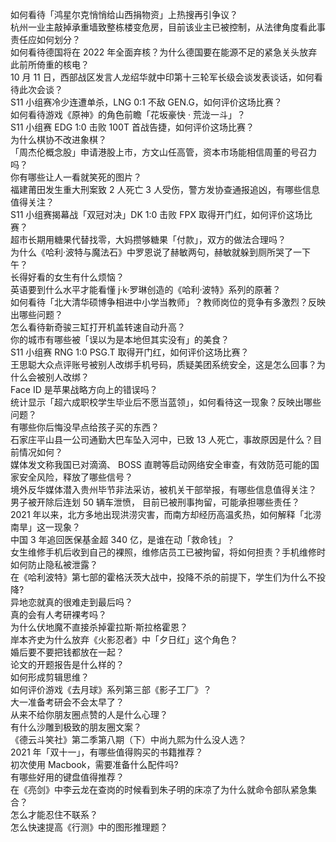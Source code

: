 如何看待「鸿星尔克悄悄给山西捐物资」上热搜再引争议？  
杭州一业主敲掉承重墙致整栋楼变危房，目前该业主已被控制，从法律角度看此事责任应如何划分？  
如何看待德国将在 2022 年全面弃核？为什么德国要在能源不足的紧急关头放弃此前所倚重的核电？  
10 月 11 日，西部战区发言人龙绍华就中印第十三轮军长级会谈发表谈话，如何看待此次会谈？  
S11 小组赛冷少连遭单杀，LNG 0:1 不敌 GEN.G，如何评价这场比赛？  
如何看待游戏《原神》的角色前瞻「花坂豪快 · 荒泷一斗」？  
S11 小组赛 EDG 1:0 击败 100T 首战告捷，如何评价这场比赛？  
为什么棋协不改进象棋？  
「周杰伦概念股」申请港股上市，方文山任高管，资本市场能相信周董的号召力吗？  
你有哪些让人一看就笑死的图片？  
福建莆田发生重大刑案致 2 人死亡 3 人受伤，警方发协查通报追凶，有哪些信息值得关注？  
S11 小组赛揭幕战「双冠对决」DK 1:0 击败 FPX 取得开门红，如何评价这场比赛？  
超市长期用糖果代替找零，大妈攒够糖果「付款」，双方的做法合理吗？  
为什么《哈利·波特与魔法石》中罗恩说了赫敏两句，赫敏就躲到厕所哭了一下午？  
长得好看的女生有什么烦恼？  
英语要到什么水平才能看懂 j·k·罗琳创造的《哈利·波特》系列的原著？  
如何看待「北大清华硕博争相进中小学当教师」？教师岗位的竞争有多激烈？反映出哪些问题？  
怎么看待新奇骏三缸打开机盖转速自动升高？  
你的城市有哪些被「误以为是本地但其实没有」的美食？  
S11 小组赛 RNG 1:0 PSG.T 取得开门红，如何评价这场比赛？  
王思聪大众点评账号被别人改绑手机号码，质疑美团系统安全，这是怎么回事？为什么会被别人改绑？  
Face ID 是苹果战略方向上的错误吗？  
统计显示「超六成职校学生毕业后不愿当蓝领」，如何看待这一现象？反映出哪些问题？  
有哪些你后悔没早点给孩子买的东西？  
石家庄平山县一公司通勤大巴车坠入河中，已致 13 人死亡，事故原因是什么？目前情况如何？  
媒体发文称我国已对滴滴、 BOSS 直聘等启动网络安全审查，有效防范可能的国家安全风险，释放了哪些信号？  
境外反华媒体潜入贵州毕节非法采访，被机关干部举报，有哪些信息值得关注？  
男子被开除后连划 50 辆车泄愤， 目前已被刑事拘留，可能承担哪些责任？  
2021 年以来，北方多地出现洪涝灾害，而南方却经历高温炙热，如何解释「北涝南旱」这一现象？  
中国 3 年追回医保基金超 340 亿，是谁在动「救命钱」？  
女生维修手机后收到自己的裸照，维修店员工已被拘留，将如何担责？手机维修时如何防止隐私被泄露？  
在《哈利波特》第七部的霍格沃茨大战中，投降不杀的前提下，学生们为什么不投降?  
异地恋就真的很难走到最后吗？  
真的会有人考研裸考吗？  
为什么伏地魔不直接杀掉霍拉斯·斯拉格霍恩？  
岸本齐史为什么放弃《火影忍者》中「夕日红」这个角色？  
婚后要不要把钱都放在一起？  
论文的开题报告是什么样的？  
如何形成剪辑思维？  
如何评价游戏《去月球》系列第三部《影子工厂》？  
大一准备考研会不会太早了？  
从来不给你朋友圈点赞的人是什么心理？  
有什么沙雕到极致的朋友圈文案？  
《德云斗笑社》第二季第八期（下）中尚九熙为什么没人选？  
2021 年「双十一」，有哪些值得购买的书籍推荐？  
初次使用 Macbook，需要准备什么配件吗?  
有哪些好用的键盘值得推荐？  
在《亮剑》中李云龙在查岗的时候看到朱子明的床凉了为什么就命令部队紧急集合？  
怎么才能忍住不联系？  
怎么快速提高《行测》中的图形推理题？  
